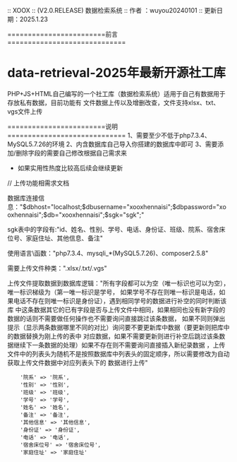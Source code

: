 
:: XOOX :: (V2.0.RELEASE) 数据检索系统
:: 作者 ：wuyou20240101
:: 更新日期：2025.1.23


========================前言=============================
# data-retrieval-2025年最新开源社工库
PHP+JS+HTML自己编写的一个社工库（数据检索系统）适用于自己有数据用于存放私有数据，目前功能有 文件数据上传以及增删改查，文件支持xlsx、txt、vgs文件上传



========================说明=============================
1、需要至少不低于php7.3.4、MySQL5.7.26的环境
2、内含数据库自己导入你搭建的数据库中即可
3、需要添加/删除字段的需要自己修改根据自己需求来

* 如果实用性热度比较高后续会继续更新



// 上传功能相需求文档

数据库连接信息："$dbhost="localhost;$dbusername="xooxhennaisi";$dbpassword="xooxhennaisi";$db="xooxhennaisi";$sgk="sgk";"

sgk表中的字段有:"id、姓名、性别、学号、电话、身份证、班级、院系、宿舍床位号、家庭住址、其他信息、备注"

使用语言\函数："php7.3.4、mysqli_*(MySQL5.7.26)、composer2.5.8"

需要上传文件种类：".xlsx/.txt/.vgs"

上传文件提取数据到数据库逻辑："所有字段都可以为空（唯一标识也可以为空），唯一标识梯级为（第一唯一标识是学号，
如果学号不存在则唯一标识是电话，如果电话不存在则唯一标识是身份证），遇到相同学号的数据进行补空的同时判断该库
中这条数据其它的已有字段是否与上传文件中相同，如果相同也没有新字段的数据的话则不需要做任何操作也不需要询问直接跳过该条数据，
如果不同则弹出提示（显示两条数据哪里不同的对比）询问要不要更新库中数据（要更新则把库中的数据替换为刚上传的表中
对应数据，如果不需要更新则进行补空后跳过该条数据继续下一条数据的处理）如果不存在则不需要询问直接插入新纪录数据
，上传文件中的列表头为随机不是按照数据库中列表头的固定顺序，所以需要修改为自动获取上传文件数据中对应列表头下的
数据进行上传"



        '院系' => '院系',
        '性别' => '性别',
        '班级' => '班级',
        '学号' => '学号',
        '姓名' => '姓名',
        '备注' => '备注',
        '其他信息' => '其他信息',
        '身份证' => '身份证',
        '电话' => '电话',
        '宿舍床位号' => '宿舍床位号',
        '家庭住址' => '家庭住址'





